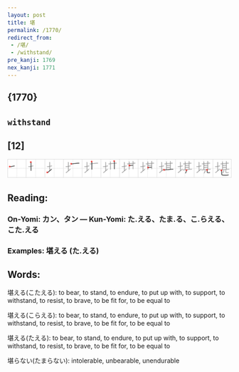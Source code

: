 ```yaml
---
layout: post
title: 堪
permalink: /1770/
redirect_from:
 - /堪/
 - /withstand/
pre_kanji: 1769
nex_kanji: 1771
---
```


## {1770}

## `withstand`

## [12]

<div class="stroke"><img src="../images/E5A0AA.png" /></div>

## Reading:

### On-Yomi: カン、タン &mdash; Kun-Yomi: た.える、たま.る、こ.らえる、こた.える

### Examples: 堪える (た.える)

## Words:

堪える(こたえる): to bear, to stand, to endure, to put up with, to support, to withstand, to resist, to brave, to be fit for, to be equal to

堪える(こらえる): to bear, to stand, to endure, to put up with, to support, to withstand, to resist, to brave, to be fit for, to be equal to

堪える(たえる): to bear, to stand, to endure, to put up with, to support, to withstand, to resist, to brave, to be fit for, to be equal to

堪らない(たまらない): intolerable, unbearable, unendurable
